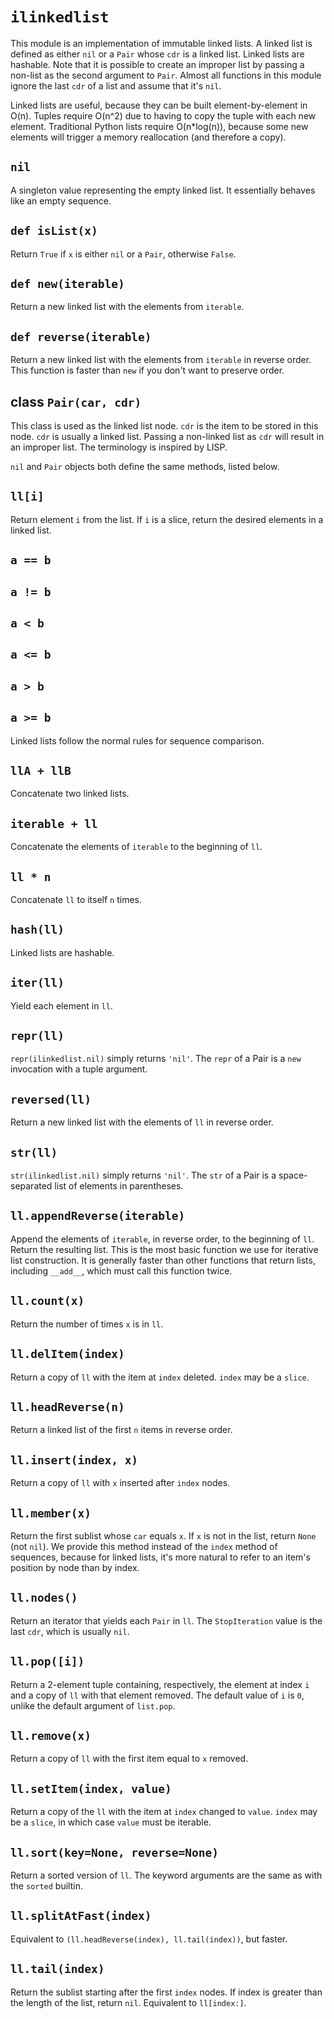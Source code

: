 # `ilinkedlist`

This module is an implementation of immutable linked lists. A linked list is
defined as either `nil` or a `Pair` whose `cdr` is a linked list. Linked lists
are hashable. Note that it is possible to create an improper list by passing a
non-list as the second argument to `Pair`. Almost all functions in this module
ignore the last `cdr` of a list and assume that it's `nil`.

Linked lists are useful, because they can be built element-by-element in O(n).
Tuples require O(n^2) due to having to copy the tuple with each new element.
Traditional Python lists require O(n*log(n)), because some new elements will
trigger a memory reallocation (and therefore a copy).

## `nil`

A singleton value representing the empty linked list. It essentially behaves
like an empty sequence.

## `def isList(x)`

Return `True` if `x` is either `nil` or a `Pair`, otherwise `False`.

## `def new(iterable)`

Return a new linked list with the elements from `iterable`.

## `def reverse(iterable)`

Return a new linked list with the elements from `iterable` in reverse order.
This function is faster than `new` if you don't want to preserve order.

## class `Pair(car, cdr)`

This class is used as the linked list node. `cdr` is the item to be stored in
this node. `cdr` is usually a linked list. Passing a non-linked list as `cdr`
will result in an improper list. The terminology is inspired by LISP.

`nil` and `Pair` objects both define the same methods, listed below.

## `ll[i]`

Return element `i` from the list. If `i` is a slice, return the desired elements
in a linked list.

## `a == b`
## `a != b`
## `a < b`
## `a <= b`
## `a > b`
## `a >= b`

Linked lists follow the normal rules for sequence comparison.

## `llA + llB`

Concatenate two linked lists.

## `iterable + ll`

Concatenate the elements of `iterable` to the beginning of `ll`.

## `ll * n`

Concatenate `ll` to itself `n` times.

## `hash(ll)`

Linked lists are hashable.

## `iter(ll)`

Yield each element in `ll`.

## `repr(ll)`

`repr(ilinkedlist.nil)` simply returns `'nil'`. The `repr` of a Pair is a `new`
invocation with a tuple argument.

## `reversed(ll)`

Return a new linked list with the elements of `ll` in reverse order.

## `str(ll)`

`str(ilinkedlist.nil)` simply returns `'nil'`. The `str` of a Pair is a
space-separated list of elements in parentheses.

## `ll.appendReverse(iterable)`

Append the elements of `iterable`, in reverse order, to the beginning of `ll`.
Return the resulting list. This is the most basic function we use for iterative
list construction. It is generally faster than other functions that return
lists, including `__add__`, which must call this function twice.

## `ll.count(x)`

Return the number of times `x` is in `ll`.

## `ll.delItem(index)`

Return a copy of `ll` with the item at `index` deleted. `index` may be a
`slice`.

## `ll.headReverse(n)`

Return a linked list of the first `n` items in reverse order.

## `ll.insert(index, x)`

Return a copy of `ll` with `x` inserted after `index` nodes.

## `ll.member(x)`

Return the first sublist whose `car` equals `x`. If `x` is not in the list,
return `None` (not `nil`). We provide this method instead of the `index` method
of sequences, because for linked lists, it's more natural to refer to an item's
position by node than by index.

## `ll.nodes()`

Return an iterator that yields each `Pair` in `ll`. The `StopIteration` value is
the last `cdr`, which is usually `nil`.

## `ll.pop([i])`

Return a 2-element tuple containing, respectively, the element at index `i` and
a copy of `ll` with that element removed. The default value of `i` is `0`,
unlike the default argument of `list.pop`.

## `ll.remove(x)`

Return a copy of `ll` with the first item equal to `x` removed.

## `ll.setItem(index, value)`

Return a copy of the `ll` with the item at `index` changed to `value`. `index`
may be a `slice`, in which case `value` must be iterable.

## `ll.sort(key=None, reverse=None)`

Return a sorted version of `ll`. The keyword arguments are the same as with the
`sorted` builtin.

## `ll.splitAtFast(index)`

Equivalent to `(ll.headReverse(index), ll.tail(index))`, but faster.

## `ll.tail(index)`

Return the sublist starting after the first `index` nodes. If index is greater
than the length of the list, return `nil`. Equivalent to `ll[index:]`.
